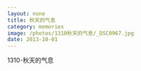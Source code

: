 ```yaml
---
layout: none
title: 秋天的气息
category: memories
image: /photos/1310秋天的气息/_DSC0967.jpg
date: 2013-10-01
---
```

1310-秋天的气息